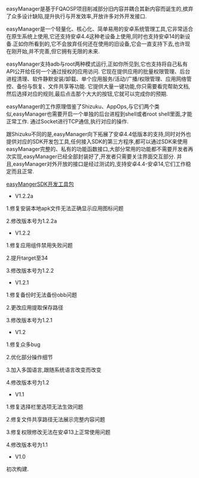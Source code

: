 
easyManager是基于FQAOSP项目削减部分旧内容并耦合其新内容而诞生的,摈弃了众多设计缺陷,提升执行与开发效率,开放许多对外开发接口.

easyManager是一个轻量化、核心化、简单易用的安卓系统管理工具,它非常适合在原生系统上使用,它还支持安卓4.4这种老设备上使用,同时也支持安卓14的新设备.正如你所看到的,它不会放弃任何还在使用的旧设备,它会一直支持下去,也许现在刚开始,并不完善,但它拥有无限的未来.

easyManager支持adb与root两种模式运行,正如你所见到,它也支持将自己私有API公开给任何一个通过授权的应用访问.
它现在提供应用的批量权限管理、后台进程清理、软件静默安装/卸载、单个应用服务/活动/广播/权限管理、应用网络管控、备份与恢复、文件共享等功能.
它提供大量一键功能,你只需要看完帮助文档,然后选择对应的规则,最后点击那个大大的按钮,它就可以完成你的预期.

easyManager的工作原理借鉴了Shizuku、AppOps,与它们两个类似,easyManager也需要开启一个单独的后台进程到shell或者root shell里面,才能正常工作.
通过Socket进行TCP通信,执行对应的操作.

跟Shizuku不同的是,easyManager向下拓展了安卓4.4低版本的支持,同时对外也提供对应的SDK开发包工具,任何接入SDK的第三方程序,都可以通过SDK来使用easyManager完整的、私有的功能函数接口,大部分常用的功能都不需要开发者再次实现,easyManager已经全部封装好了,开发者只需要关注界面交互部分.
并且,easyManager对外开放的接口是经过测试的,支持安卓4.4-安卓14,它们工作稳定而且正常.

[easyMangerSDK开发工具包](https://github.com/MrsEWE44/easyManagerSDK)

- V1.2.2a

1.修复安装本地apk文件无法正确显示应用图标问题

2.修改版本号为1.2.2a


- V1.2.2

1.修复应用组件禁用失败问题

2.提升target至34

3.修改版本号为1.2.2


- V1.2.1

1.修复备份时无法备份obb问题

2.更改应用提取保存路径

3.修改版本号为1.2.1


- V1.2

1.修复众多bug

2.优化部分操作细节

3.加入多国语言,跟随系统语言改变而改变

4.修改版本号为1.2


- V1.1

1.修复选择栏里选项无法生效问题

2.修复文件共享路径无法展示完整内容问题

3.修复权限修改无法在安卓13上正常使用问题

4.修改版本号为1.1



- V1.0

初次构建.
